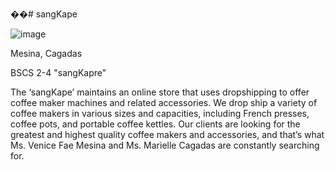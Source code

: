 ��#   s a n g K a p e 

![image](https://github.com/vfmesina/sangKape.github.io/assets/117495183/88cec7e2-a9db-445e-8005-600e9ce7dfc3)


Mesina, Cagadas

BSCS 2-4 "sangKapre"

The ‘sangKape’ maintains an online store that uses dropshipping to offer coffee maker machines and related accessories. We drop ship a variety of coffee makers in various sizes and capacities, including French presses, coffee pots, and portable coffee kettles. Our clients are looking for the greatest and highest quality coffee makers and accessories, and that’s what Ms. Venice Fae Mesina and Ms. Marielle Cagadas are constantly searching for.

